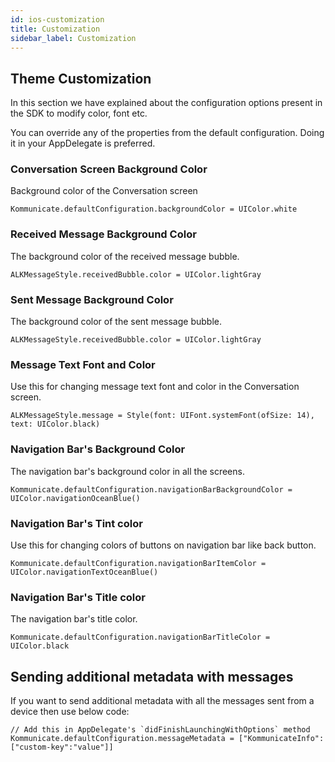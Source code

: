 ```yaml
---
id: ios-customization
title: Customization
sidebar_label: Customization
---
```


## Theme Customization

In this section we have explained about the configuration options present in the SDK to modify color, font etc.

You can override any of the properties from the default configuration. Doing it in your AppDelegate is preferred.

### Conversation Screen Background Color

Background color of the Conversation screen

`Kommunicate.defaultConfiguration.backgroundColor = UIColor.white`

### Received Message Background Color

The background color of the received message bubble.

`ALKMessageStyle.receivedBubble.color = UIColor.lightGray`


### Sent Message Background Color

The background color of the sent message bubble.

`ALKMessageStyle.receivedBubble.color = UIColor.lightGray`


### Message Text Font and Color

Use this for changing message text font and color in the Conversation screen.

`ALKMessageStyle.message = Style(font: UIFont.systemFont(ofSize: 14), text: UIColor.black)`

### Navigation Bar's Background Color

The navigation bar's background color in all the screens.

`Kommunicate.defaultConfiguration.navigationBarBackgroundColor = UIColor.navigationOceanBlue()`

### Navigation Bar's Tint color

Use this for changing colors of buttons on navigation bar like back button.

`Kommunicate.defaultConfiguration.navigationBarItemColor = UIColor.navigationTextOceanBlue()`


### Navigation Bar's Title color

The navigation bar's title color.

`Kommunicate.defaultConfiguration.navigationBarTitleColor = UIColor.black`

## Sending additional metadata with messages

If you want to send additional metadata with all the messages sent from a device then use below code:

```
// Add this in AppDelegate's `didFinishLaunchingWithOptions` method
Kommunicate.defaultConfiguration.messageMetadata = ["KommunicateInfo":["custom-key":"value"]]
```

